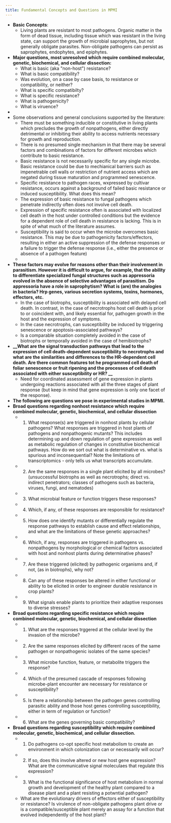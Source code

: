 ```yaml
---
title: Fundamental Concepts and Questions in MPMI
---
```


- **Basic Concepts**:
	- Living plants are resistant to most pathogens. Organic matter in the form of dead tissue, including tissue which was resistant in the living state, can support the growth of microbial saprophytes, but not generally obligate parasites. Non-obligate pathogens can persist as saprophytes, endophytes, and epiphytes.
- **__Major questions, most unresolved which require combined molecular, genetic, biochemical, and cellular dissection:__**
	- What is basic (aka "non-host") resistance?
	- What is basic compatibility?
	- Was evolution, on a case by case basis, to resistance or compatibility, or neither?
	- What is specific compatibilty?
	- What is specific resistance?
	- What is pathogenicity?
	- What is viruence?
-
- Some observations and general conclusions supported by the literature:
	- There must be something inducible or constitutive in living plants which precludes the growth of nonpathogens, either directly detrimental or inhibiting their ability to access nutrients necessary for growth and reproduction.
	- There is no presumed single mechanism in that there may be several factors and combinations of factors for different microbes which contribute to basic resistance.
	- Basic resistance is not necessarily specific for any single microbe. Basic resistance could be due to mechianical barriers such as impenetrable cell walls or restriction of nutrient access which are negated during tissue maturation and programmed senescence.
	- Specific resistance to pathogen races, wxpressed by cultivar resistance, occurs against a background of failed basic resistance or induced susceptibility. What does this mean?
	- The expression of basic resistance to fungal pathogens which penetrate indirectly often does not involve cell death.
	- Expression of specific resistance often is associated with localized cell death in the host under controlled conditions but the evidence for a dependent role of cell death in resistance is lacking. This is in spite of what much of the literature assumes.
	- Susceptibility is said to occur when the microbe overcomes basic resistance. This may be due to pathogenicity factors/effectors, resulting in either an active suppression of the defense responses or a failure to trigger the defense response (i.e., either the presence or absence of a pathogen feature)
	-
- **__These factors may evolve for reasons other than their involvement in parasitism. However it is difficult to argue, for example, that the ability to differentiate specialized fungal structures such as appressoria evolved in the absence of selective advantages of parasitism. Do appressoria have a role in saprophytism? What is (are) the analogies in bacteria? Hrp genes, various secretion systems, toxins, hormones, effectors, etc.__**
	- In the case of biotrophs, susceptibility is associated with delayed cell death. In contrast, in the case of necrotrophs host cell death is prior to or coincident with, and likely essential for, pathogen growth in the host and the expression of symptoms.
	- In the case necrotrophs, can susceptibility be induced by triggering senescence or apoptosis-associated pathways?
	- Is a comparable situation completely avoided in the case of biotrophs or temporally avoided in the case of hemibiotrophs?
- **__What are the signal transduction pathways that lead to the expression of cell death-dependent susceptibility to necrotrophs and what are the similarities and differences to the HR-dependent cell death. Are there common features tot he programmed cell death of foliar  senescence or fruit ripening and the processes of cell death associated with either susceptibility or HR? __**
	- Need for coordinated assessment of gene expression in plants undergoing reactions associated with all the three stages of plant response (but keep in mind that gene expression is only one facet of the response).
- **The following are questions we pose in experimental studies in MPMI.**
- **__Broad questions regarding nonhost resistance which require combined molecular, genetic, biochemical, and cellular dissection__**
	- 1. What response(s) are triggered in nonhost plants by cellular pathogens? 
	  What responses are triggered in host plants of pathogens and nonpathogenic mutants?
	  This includes determining up and down regulation of gene expression as well as metabolic regulation of changes in constitutive biochemical pathways. How do we sort out what is determinative vs. what is spurious and inconsequential? Note the limitations of transcriptomics - only tells us what transcripts accumulate.
	- 2. Are the same responses in a single plant elicited by all microbes? (unsuccessful biotrophs as well as necrotrophs; direct vs. indirect penetrators; classes of pathogens such as bacteria, viruses, fungi, and nematodes)
	- 3. What microbial feature or function triggers these responses?
	- 4. Which, if any, of these responses are responsible for resistance?
	- 5. How does one identify mutants or differentially regulate the response pathways to establish cause and effect relationships, and what are the limitations of these genetic approaches?
	- 6. Which, if any, responses are triggered in pathogens vs. nonpathogens by morphological or chemical factors associated with host and nonhost plants during determinative phases?
	- 7. Are these triggered (elicited) by pathogenic organisms and, if not, (as in biotrophs), why not?
	- 8. Can any of these responses be altered in either functional or ability to be elicited in order to engineer durable resistance in crop plants?
	- 9. What signals enable plants to prioritize their adaptive responses to diverse stresses?
- **__Broad questions regarding specific resistance which require combined molecular, genetic, biochemical, and cellular dissection__**
	- 1. What are the responses trggered at the cellular level by the invasion of the microbe?
	- 2. Are the same responses elicited by different races of the same pathogen or nonpathogenic isolates of the same species?
	- 3. What microbe function, feature, or metabolite triggers the response?
	- 4. Which of the presumed cascade of responses following microbe-plant encounter are necessary for resistance or susceptibility?
	- 5. Is there a relationship between the pathogen genes controlling parasitic ability and those host genes controlling susceptibility, either in term of regulation or function?
	- 6. What are the genes governing basic compatibility?
- **__Broad questions regarding susceptibility which require combined molecular, genetic, biochemical, and cellular dissection.__**
	- 1. Do pathogens co-opt specific host metabolism to create an environment in which colonization can or necessarily will occur?
	- 2. If so, does this involve altered or new host gene expression? What are the communicative signal moleculaes that regulate this expression?
	- 3. What is the functional significance of host metabolism in normal growth and development of the healthy plant compared to a disease plant and a plant resisting a potwntial pathogen?
	- What are the evolutionary drivers of effectors either of susceptibility or resistance? Is virulence of non-obligate pathogens plant drive or is a compatible/susceptible plant merely an assay for a function that evolved independently of the host plant?